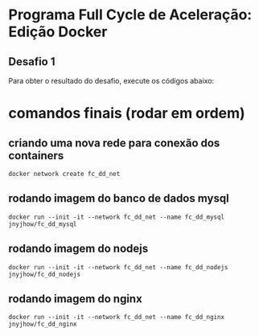 # Programa Full Cycle de Aceleração: Edição Docker

## Desafio 1

Para obter o resultado do desafio, execute os códigos abaixo:

# comandos finais (rodar em ordem)

## criando uma nova rede para conexão dos containers

```
docker network create fc_dd_net
```

## rodando imagem do banco de dados mysql

```
docker run --init -it --network fc_dd_net --name fc_dd_mysql jnyjhow/fc_dd_mysql
```

## rodando imagem do nodejs

```
docker run --init -it --network fc_dd_net --name fc_dd_nodejs jnyjhow/fc_dd_nodejs
```

## rodando imagem do nginx

```
docker run --init -it --network fc_dd_net --name fc_dd_nginx jnyjhow/fc_dd_nginx
```